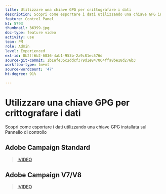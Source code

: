 ```yaml
---
title: Utilizzare una chiave GPG per crittografare i dati
description: Scopri come esportare i dati utilizzando una chiave GPG installata sul Pannello di controllo.
feature: Control Panel
kt: 5793
thumbnail: 36399.jpg
doc-type: feature video
activity: use
team: PM
role: Admin
level: Experienced
exl-id: 8b2ff6b2-6836-4ab1-953b-2a9c81ec576d
source-git-commit: 1b1efe35c2ddcf379d1e847064ffa8be18d276b3
workflow-type: tm+mt
source-wordcount: '47'
ht-degree: 91%

---
```


# Utilizzare una chiave GPG per crittografare i dati

Scopri come esportare i dati utilizzando una chiave GPG installata sul Pannello di controllo

## Adobe Campaign Standard

>[!VIDEO](https://video.tv.adobe.com/v/36380?quality=12&learn=0n)

## Adobe Campaign V7/V8

>[!VIDEO](https://video.tv.adobe.com/v/36399?quality=12&learn=0n)
